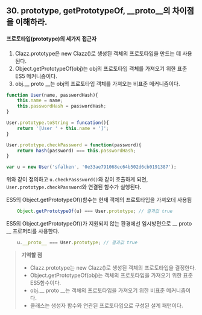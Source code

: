 ## 30. prototype, getPrototypeOf, __proto__의 차이점을 이해하라.

#### 프로토타입(prototype)의 세가지 접근자

1. Clazz.prototype은 new Clazz()로 생성된 객체의 프로토타입을 만드는 데 사용된다.
2. Object.getPrototypeOf(obj)는 obj의 프로토타입 객체를 가져오기 위한 표준 ES5 메커니즘이다.
3. obj.__ proto __는 obj의 프로토타입 객체를 가져오는 비표준 메커니즘이다.


```js
function User(name, passwordHash){
	this.name = name;
	this.passwordHash = passwordHash;
}

User.prototype.toString = funcation(){
	return '[User ' + this.name + ']';
}

User.prototype.checkPassword = function(password){
	return hash(password) === this.passwordHash;
}

var u = new User('sfalken', '0e33ae791068ec64b502d6cb0191387');
```

위와 같이 정의하고 ```u.checkPasssword()```와 같이 호출하게 되면, 
```User.prototype.checkPassword```와 연결된 함수가 실행된다.


ES5의 Object.getPrototypeOf()함수는 현재 객체의 프로토타입을 가져오데 사용됨
```js
	Object.getPrototypeOf(u) === User.prototype; // 결과값 true
```

ES5의 Object.getPrototypeOf()가 지원되지 않는 환경에선 임시방편으로 __ proto __ 프로퍼티를 사용한다.
```js
	u.__proto__ === User.prototype; // 결과값 true
```

> __기억할 점__
> * Clazz.prototype는 new Clazz()로 생성된 객체의 프로토타입을 결정한다.
> * Object.getPrototypeOf(obj)는 객체의 프로토타입을 가져오기 위한 표준 ES5함수이다.
> * obj.__ proto __는 객체의 프로토타입을 가져오기 위한 비표준 메커니즘이다.
> * 클래스는 생성자 함수와 연관된 프로토타입으로 구성된 설계 패턴이다.
